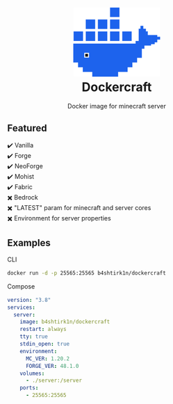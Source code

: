 <h1 align="center">
  <br>
  <img src="./dockercraft-web/src/assets/logo.svg" width="200">
  <br>
  <b>Dockercraft</b>
</h1>

<p align="center">Docker image for minecraft server
</p>

## Featured

✔️ Vanilla  
✔️ Forge  
✔️ NeoForge  
✔️ Mohist  
✔️ Fabric  
✖️ Bedrock  
✖️ "LATEST" param for minecraft and server cores  
✖️ Environment for server properties

## Examples

CLI

```sh
docker run -d -p 25565:25565 b4shtirk1n/dockercraft
```

Compose

```yaml
version: "3.8"
services:
  server:
    image: b4shtirk1n/dockercraft
    restart: always
    tty: true
    stdin_open: true
    environment:
      MC_VER: 1.20.2
      FORGE_VER: 48.1.0
    volumes:
      - ./server:/server
    ports:
      - 25565:25565
```
